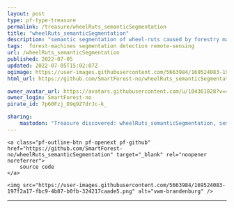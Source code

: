 ```yaml
---
layout: post
type: pf-type-treasure
permalink: /treasure/wheelRuts_semanticSegmentation
title: "wheelRuts_semanticSegmentation"
description: "semantic segmentation of wheel-ruts caused by forestry machinery"
tags:  forest-machines segmentation detection remote-sensing
url: /wheelRuts_semanticSegmentation
published: 2022-07-05
updated: 2022-07-05T15:02:07Z
ogimage: https://user-images.githubusercontent.com/5663984/169524083-197f2a17-fbc9-4b87-b0fb-324217caade5.png
html_url: https://github.com/SmartForest-no/wheelRuts_semanticSegmentation

owner_avatar_url: https://avatars.githubusercontent.com/u/104361828?v=4
owner_login: SmartForest-no
pirate_id: 7p60Fzj_D9q9Z7drJc-k_

sharing:
    mastodon: "Treasure discovered: wheelRuts_semanticSegmentation, semantic segmentation of wheel-ruts caused by forestry machinery"
---
```


<div class="text-center">

    
    <a class="pf-outline-btn pf-openext pf-github" href="https://github.com/SmartForest-no/wheelRuts_semanticSegmentation" target="_blank" rel="noopener noreferrer">
        source code
    </a>
    
    

    
</div>


<div class="pf-pirate-ogimage">
    
    <img src="https://user-images.githubusercontent.com/5663984/169524083-197f2a17-fbc9-4b87-b0fb-324217caade5.png" alt="vwm-brandenburg" />
    
</div>




<div class="pf-night-sky-spacer">
    <div id="pf-night-sky" data-stars="8" data-owner="SmartForest-no" data-repo="wheelRuts_semanticSegmentation">
        <div id="pf-open-dialog" class="pf-meta-star pf-star-todo"></div>
        <dialog id="pf-star-dialog">
            Star this Repository to putt a smile on the Developers face.
            <br/>
            <div class="pf-row">
                <div class="pf-grow"></div>
                <div><a class="pf-unterlines" href="https://github.com/SmartForest-no/wheelRuts_semanticSegmentation" target="_blank">VISIT REPOSITORY</a></div>
            </div>
        </dialog>
    </div>
</div>

<hr class="gf-seperator">
